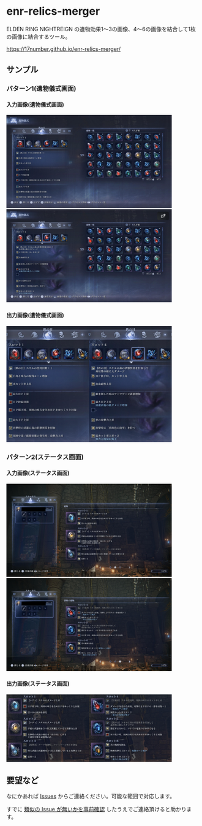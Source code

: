 # enr-relics-merger

ELDEN RING NIGHTREIGN の遺物効果1〜3の画像、4〜6の画像を結合して1枚の画像に結合するツール。

https://17number.github.io/enr-relics-merger/

## サンプル

### パターン1(遺物儀式画面)

#### 入力画像(遺物儀式画面)

<img src="images/sample_a1_1-3.jpg" alt="sample_a1" style="width:45vw;"> <img src="images/sample_a2_4-6.jpg" alt="sample_a2" style="width:45vw;">

#### 出力画像(遺物儀式画面)

<img src="images/sample_a3_1-6.jpg" alt="sample_a3" style="width:45vw;">

### パターン2(ステータス画面)

#### 入力画像(ステータス画面)

<img src="images/sample_b1_1-3.jpg" alt="sample_b1" style="width:45vw;"> <img src="images/sample_b2_4-6.jpg" alt="sample_b2" style="width:45vw;">

#### 出力画像(ステータス画面)

<img src="images/sample_b3_1-6.jpg" alt="sample_b3" style="width:45vw;">

## 要望など

なにかあれば [Issues](https://github.com/17number/enr-relics-merger/issues/new) からご連絡ください。可能な範囲で対応します。

すでに [類似の Issue が無いかを事前確認](https://github.com/17number/enr-relics-merger/issues?q=is%3Aissue) したうえでご連絡頂けると助かります。

